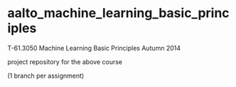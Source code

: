 aalto_machine_learning_basic_principles
=======================================

T-61.3050 Machine Learning Basic Principles
Autumn 2014

project repository for the above course 

(1 branch per assignment)
